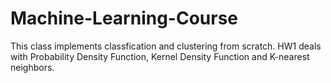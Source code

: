 # Machine-Learning-Course
This class implements classfication and clustering from scratch. HW1 deals with Probability Density Function, Kernel Density Function and K-nearest neighbors.
